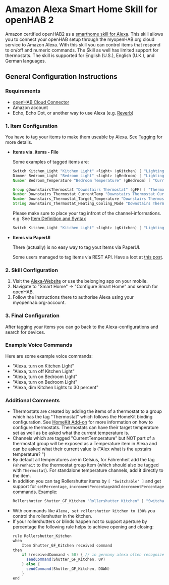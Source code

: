 # Amazon Alexa Smart Home Skill for openHAB 2

Amazon certified openHAB2 as a [smarthome skill for Alexa](https://www.amazon.com/openHAB-Foundation/dp/B01MTY7Z5L).
This skill allows you to connect your openHAB setup through the myopenHAB.org cloud service to Amazon Alexa.
With this skill you can control items that respond to on/off and numeric commands.
The Skill as well has limited support for thermostats.
The skill is supported for English (U.S.), English (U.K.), and German languages. 

## General Configuration Instructions

### Requirements

* [openHAB Cloud Connector](http://docs.openhab.org/addons/io/openhabcloud/readme.html)
* Amazon account
* Echo, Echo Dot, or another way to use Alexa (e.g. [Reverb](https://reverb.ai/))
<!--- did I miss something? --->

### 1. Item Configuration

You have to tag your items to make them useable by Alexa.
See [Tagging](http://docs.openhab.org/configuration/items.html#tagging) for more details.

* **Items via .items - File**

  Some examples of tagged items are:
  
  ```java
  Switch Kitchen_Light "Kitchen Light" <light> (gKitchen) [ "Lighting" ]
  Dimmer Bedroom_Light "Bedroom Light" <light> (gBedroom) [ "Lighting" ]
  Number Bedroom_Temperature "Bedroom Temperature" (gBedroom) [ "CurrentTemperature" ]
  
  Group gDownstairsThermostat "Downstairs Thermostat" (gFF) [ "Thermostat" ]
  Number Downstairs_Thermostat_CurrentTemp "Downstairs Thermostat Current Temperature" (gDownstairsThermostat) [ "CurrentTemperature" ]
  Number Downstairs_Thermostat_Target_Temperature "Downstairs Thermostat Target Temperature" (gDownstairsThermostat) [ "TargetTemperature" ]
  String Downstairs_Thermostat_Heating_Cooling_Mode "Downstairs Thermostat Heating/Cooling Mode" (gDownstairsThermostat) [ "homekit:HeatingCooling
  ```
  
  Please make sure to place your tag infront of the channel-informations. e.g.
  See [Item Definition and Syntax](http://docs.openhab.org/configuration/items.html#item-definition-and-syntax)
  
   ```java
   Switch Kitchen_Light "Kitchen Light" <light> (gKitchen) [ "Lighting" ] {channel="..."}
   ```
   
* **Items via PaperUI**
 
   There (actually) is no easy way to tag yout Items via PaperUI.
 
   Some users managed to tag items via REST API.
   Have a loot at [this post](https://community.openhab.org/t/apply-tags-to-items-added-linked-in-paper-ui/19443/11?u=mboremski).
   <!--- Are there more relevant ways to configure items? --->
   <!--- Should we add a chapter for availabletags? --->

### 2. Skill Configuration

1. Visit the [Alexa-Website](https://alexa.amazon.com/) or use the belonging app on your mobile.
2. Navigate to "Smart Home" -> "Configure Smart Home" and search for openHAB.
3. Follow the Instructions there to authorise Alexa using your myopenhab.org-account.

### 3. Final Configuration

After tagging your items you can go back to the Alexa-configurations and search for devices.

### Example Voice Commands

Here are some example voice commands:

 * "Alexa. turn on Kitchen Light"
 * "Alexa, turn off Kitchen Light"
 * "Alexa, turn on Bedroom Light"
 * "Alexa, turn on Bedroom Light"
 * "Alexa, dim Kitchen Lights to 30 percent"

### Additional Comments

<!--- you have better suggestions for the Headline? --->

* Thermostats are created by adding the items of a thermostat to a group which has the tag "Thermostat" which follows the HomeKit binding configuration. 
See [HomeKit Add-on](http://docs.openhab.org/addons/io/homekit/readme.html) for more information on how to configure thermostats.
Thermostats can have their target temperature set as well as be asked what the current temperature is.
* Channels which are tagged "CurrentTemperature" but NOT part of a thermostat group will be exposed as a Temperature item in Alexa and can be asked what their current value is ("Alex what is the upstairs temperature? ")
* By default all temperatures are in Celsius, for Fahrenheit add the tag `Fahrenheit` to the thermostat group item (which should also be tagged with `Thermostat`).
For standalone temperature channels, add it directly to the item.
* In addition you can tag Rollershutter items by `[ "Switchable" ]` and get support for `setPercentage`, `incrementPercentage`and `decrementPercentage` commands.
Example:
  ```java
  Rollershutter Shutter_GF_Kitchen "Rollershutter Kitchen" [ "Switchable" ]
  ```
* With commands like `Alexa, set rollershutter kitchen to 100%` you control the rollershutter in the kitchen.
* If your rollershutters or blinds happen not to support aperture by percentage the following rule helps to achieve opening and closing:
  ```java
  rule Rollershutter_Kitchen
  when
      Item Shutter_GF_Kitchen received command
  then
      if (receivedCommand < 50) { // in germany alexa often recognizes "0" as "9"
        sendCommand(Shutter_GF_Kitchen, UP)
      } else {
        sendCommand(Shutter_GF_Kitchen, DOWN)
      }
  end
  ```
